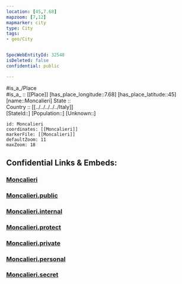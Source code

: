 ```yaml
---
location: [45,7.68] 
mapzoom: [7,12] 
mapmarker: city 
type: City
tags:
- geo/City


SpocWebEntityId: 32548
isDeleted: false
confidential: public

---
```

#is_a_/Place  
#is_a_ :: [[Place]] 
[has_place_longitude::7.68] 
[has_place_latitude::45] 
[name::Moncalieri] 
State ::  
Country :: [[../../../../../Italy]]  
[StateId::] 
[Population::] 
[Unknown::] 


```leaflet
id: Moncalieri
coordinates: [[Moncalieri]] 
markerFile: [[Moncalieri]] 
defaultZoom: 11 
maxZoom: 18
```


## Confidential Links & Embeds: 

### [Moncalieri](/_Standards/Earth/Continent/Europe/Europe~South/Italy/regions~Italy/Piedmont/Turin.Province/City/Moncalieri.md) 

### [Moncalieri.public](/_public/Earth/Continent/Europe/Europe~South/Italy/regions~Italy/Piedmont/Turin.Province/City/Moncalieri.public.md) 

### [Moncalieri.internal](/_internal/Earth/Continent/Europe/Europe~South/Italy/regions~Italy/Piedmont/Turin.Province/City/Moncalieri.internal.md) 

### [Moncalieri.protect](/_protect/Earth/Continent/Europe/Europe~South/Italy/regions~Italy/Piedmont/Turin.Province/City/Moncalieri.protect.md) 

### [Moncalieri.private](/_private/Earth/Continent/Europe/Europe~South/Italy/regions~Italy/Piedmont/Turin.Province/City/Moncalieri.private.md) 

### [Moncalieri.personal](/_personal/Earth/Continent/Europe/Europe~South/Italy/regions~Italy/Piedmont/Turin.Province/City/Moncalieri.personal.md) 

### [Moncalieri.secret](/_secret/Earth/Continent/Europe/Europe~South/Italy/regions~Italy/Piedmont/Turin.Province/City/Moncalieri.secret.md)

